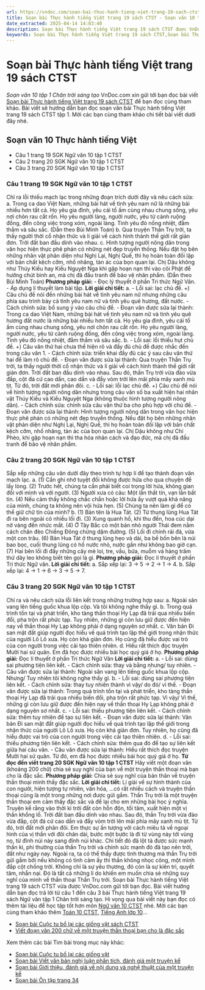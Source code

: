 ```yaml
---
url: https://vndoc.com/soan-bai-thuc-hanh-tieng-viet-trang-19-sach-ctst-267653
title: Soạn bài Thực hành tiếng Việt trang 19 sách CTST - Soạn văn 10 tập 1 Chân trời sáng tạo - VnDoc.com
date_extracted: 2025-04-14 14:03:40
description: Soạn bài Thực hành tiếng Việt trang 19 sách CTST được VnDoc.com tổng hợp và xin gửi tới bạn đọc cùng tham khảo.
keywords: Soạn bài Thực hành tiếng Việt trang 19 sách CTST,Soạn bài Thực hành tiếng Việt trang 19,Soạn văn Thực hành tiếng Việt trang 19 sách CTST,Soạn văn 10 Thực hành tiếng Việt,thực hành tiếng Việt,soạn văn 10,soạn bài,soạn văn
---
```


# Soạn bài Thực hành tiếng Việt trang 19 sách CTST
 _Soạn văn 10 tập 1 Chân trời sáng tạo_
VnDoc.com xin gửi tới bạn đọc bài viết [Soạn bài Thực hành tiếng Việt trang 19 sách CTST](<https://vndoc.com/soan-bai-thuc-hanh-tieng-viet-trang-19-sach-ctst-267653>) để bạn đọc cùng tham khảo. Bài viết sẽ hướng dẫn bạn đọc soạn văn bài Thực hành tiếng Việt trang 19 sách CTST tập 1. Mời các bạn cùng tham khảo chi tiết bài viết dưới đây nhé.
## Soạn văn 10 Thực hành tiếng Việt
  * Câu 1 trang 19 SGK Ngữ văn 10 tập 1 CTST
  * Câu 2 trang 20 SGK Ngữ văn 10 tập 1 CTST
  * Câu 3 trang 20 SGK Ngữ văn 10 tập 1 CTST

### Câu 1 trang 19 SGK Ngữ văn 10 tập 1 CTST
Chỉ ra lỗi thiếu mạch lạc trong những đoạn trích dưới đây và nêu cách sửa:
a. Trong ca dao Việt Nam, những bài hát về tình yêu nam nữ là những bài nhiều hơn tất cả. Họ yêu gia đình, yêu cái tổ ấm cùng nhau chung sống, yêu nơi chôn rau cắt rốn. Họ yêu người làng, người nước, yêu từ cảnh ruộng đồng, đến công việc trong xóm, ngoài làng. Tình yêu đó nồng nhiệt, đằm thắm và sâu sắc. \(Dẫn theo Bùi Minh Toán\)
b. Qua truyện Thần Trụ trời, ta thấy người thời cổ nhận thức và lí giải về cách hình thành thế giới rất giản đơn. Trời đất ban đầu dính vào nhau.
c. Hình tượng người nông dân trong văn học hiện thực phê phán có những nét đẹp truyền thống. Nếu đặt họ bên những nhân vật phản diện như Nghị Lại, Nghị Quế, thì họ hoàn toàn đối lập với bản chất kệch cỡm, nhố nhăng, tàn ác của bọn quan lại. Chị Dậu không như Thúy Kiều hay Kiều Nguyệt Nga khi gặp hoạn nạn thì vào cõi Phật để hưởng chút bình an, mà chị đã đấu tranh để bảo vệ nhân phẩm. \(Dẫn theo Bùi Minh Toán\)
**Phương pháp giải:**
\- Đọc lý thuyết ở phần Tri thức Ngữ Văn.
\- Áp dụng lí thuyết làm bài tập.
**Lời giải chi tiết:**
a.
\- Lỗi sai: lạc chủ đề.
+\) Câu chủ đề nói đến những bài hát về tình yêu nam nữ nhưng những câu phía sau trình bày cả tình yêu nam nữ và tình yêu quê hương, đất nước.
\- Cách chỉnh sửa: bổ sung ý vào câu chủ đề.
\- Đoạn văn được sửa lại thành:
Trong ca dao Việt Nam, những bài hát về tình yêu nam nữ và tình yêu quê hương đất nước là những bài nhiều hơn tất cả. Họ yêu gia đình, yêu cái tổ ấm cùng nhau chung sống, yêu nơi chôn rau cắt rốn. Họ yêu người làng, người nước, yêu từ cảnh ruộng đồng, đến công việc trong xóm, ngoài làng. Tình yêu đó nồng nhiệt, đằm thắm và sâu sắc.
b.
\- Lỗi sai: lỗi thiếu hụt chủ đề.
+\) Câu văn thứ hai chưa thể hiện rõ và đầy đủ chủ đề được nhắc đến trong câu văn 1.
\- Cách chỉnh sửa: triển khai đầy đủ các ý sau câu văn thứ hai để làm rõ chủ đề.
\- Đoạn văn được sửa lại thành:
Qua truyện Thần Trụ trời, ta thấy người thời cổ nhận thức và lí giải về cách hình thành thế giới rất giản đơn. Trời đất ban đầu dính vào nhau. Sau đó, thần Trụ trời vừa đào vừa đắp, cột đá cứ cao dần, cao dần và đẩy vòm trời lên mãi phía mây xanh mù tịt. Từ đó, trời đất mới phân đôi.
c.
\- Lỗi sai: lỗi lạc chủ đề.
+\) Câu chủ đề nói về hình tượng người nông dân nhưng trong câu văn số ba xuất hiện hai nhân vật Thúy Kiều và Kiều Nguyệt Nga \(không thuộc hình tượng người nông dân\).
\- Cách chỉnh sửa: chỉnh sửa câu văn thứ ba cho phù hợp với chủ đề.
\- Đoạn văn được sửa lại thành:
Hình tượng người nông dân trong văn học hiện thực phê phán có những nét đẹp truyền thống. Nếu đặt họ bên những nhân vật phản diện như Nghị Lại, Nghị Quế, thì họ hoàn toàn đối lập với bản chất kệch cỡm, nhố nhăng, tàn ác của bọn quan lại. Chị Dậu không như Chí Phèo, khi gặp hoạn nạn thì tha hóa nhân cách và đạo đức, mà chị đã đấu tranh để bảo vệ nhân phẩm.
### Câu 2 trang 20 SGK Ngữ văn 10 tập 1 CTST
Sắp xếp những câu văn dưới đây theo trình tự hợp lí để tạo thành đoạn văn mạch lạc.
a. \(1\) Cần ghi nhớ tuyệt đối không được hứa cho qua chuyện để lấy lòng. \(2\) Trước hết, chúng ta cần phải biết coi trọng lời hứa, không gian đối với mình và với người. \(3\) Người xưa có câu: Một lần thất tín, vạn lần bất tin. \(4\) Nếu cảm thấy không chắc chắn hoặc lời hứa ấy vượt quá khả năng của mình, chúng ta không nên vội hứa hẹn. \(5\) Chúng ta nên làm gì để có thể giữ chữ tín của mình?
b. \(1\) Bản tên là Hua Tát. \(2\) Từ thung lũng Hua Tát đi ra bên ngoài có nhiều lối đi. \(3\) Xung quanh hồ, khi thu đến, hoa cúc dại nở vàng đến nhức mắt. \(4\) Ở Tây Bắc có một bản nhỏ người Thái đem nằm cách chân đèo Chiềng Đông chừng dặm đường. \(5\) Lối đi chính rải đá, vừa một con trâu. \(6\) Bản Hua Tát ở thung lũng hẹo và dài, ba bề bốn bên là núi bao bọc, cuối thung lũng có hồ nước nhỏ, nước gần như không bao giờ cạn. \(7\) Hai bên lối đi đầy những cây mè loi, tre, vầu, bứa, muỗm và hàng trăm thứ dây leo không biết tên gọi là gì.
**Phương pháp giải:**
Đọc lí thuyết ở phần Tri thức Ngữ văn.
**Lời giải chi tiết:**
a. Sắp xếp lại: 3 -> 5 -> 2 -> 1 -> 4.
b. Sắp xếp lại: 4 -> 1 -> 6 -> 3 -> 5 -> 7.
### Câu 3 trang 20 SGK Ngữ văn 10 tập 1 CTST
Chỉ ra và nêu cách sửa lỗi liên kết trong những trường hợp sau:
a. Ngoài sân vang lên tiếng guốc khua lộp cộp. Và tôi không nghe thấy gì.
b. Trong quá trình tồn tại và phát triển, kho tàng thần thoại Hy Lạp đã trải qua nhiều biến đổi, pha trộn rất phức tạp. Tuy nhiên, những gì còn lưu giữ được đến hiện nay về thần thoại Hy Lạp không phải ở dạng nguyên sơ nhất.
c. Văn bản Đi san mặt đất giúp người đọc hiểu về quá trình tạo lập thế giới trong nhận thức của người Lô Lô xưa. Họ còn khá giản đơn. Họ cũng đã hiểu được vai trò của con người trong việc cải tạo thiên nhiên.
d. Hiếu rất thích đọc truyện Mười hai sứ quân. Em đã học được nhiều bài học quý giá ở họ.
**Phương pháp giải:**
Đọc lí thuyết ở phần Tri thức Ngữ Văn
**Lời giải chi tiết:**
a.
\- Lỗi sai: dùng sai phương tiện liên kết.
\- Cách chỉnh sửa: thay và bằng nhưng/ tuy nhiên.
\- Câu văn được sửa lại thành:
Ngoài sân vang lên tiếng guốc khua lộp cộp. Nhưng/ Tuy nhiên tôi không nghe thấy gì.
b.
\- Lỗi sai: dùng sai phương tiện liên kết.
\- Cách chỉnh sửa: thay tuy nhiên thành vì vậy/ do đó/ vì thế.
\- Đoạn văn được sửa lại thành:
Trong quá trình tồn tại và phát triển, kho tàng thần thoại Hy Lạp đã trải qua nhiều biến đổi, pha trộn rất phức tạp. Vì vậy/ Vì thế, những gì còn lưu giữ được đến hiện nay về thần thoại Hy Lạp không phải ở dạng nguyên sơ nhất.
c.
\- Lỗi sai: thiếu phương tiện liên kết.
\- Cách chỉnh sửa: thêm tuy nhiên để tạo sự liên kết.
\- Đoạn văn được sửa lại thành:
Văn bản Đi san mặt đất giúp người đọc hiểu về quá trình tạo lập thế giới trong nhận thức của người Lô Lô xưa. Họ còn khá giản đơn. Tuy nhiên, họ cũng đã hiểu được vai trò của con người trong việc cải tạo thiên nhiên.
d.
\- Lỗi sai: thiếu phương tiện liên kết.
\- Cách chỉnh sửa: thêm qua đó để tạo sự liên kết giữa hai câu văn.
\- Câu văn được sửa lại thành:
Hiếu rất thích đọc truyện Mười hai sứ quân. Từ đó, em đã học được nhiều bài học quý giá ở họ.
**Từ đọc đến viết trang 20 SGK Ngữ văn 10 tập 1 CTST**
Hãy viết một đoạn văn \(khoảng 200 chữ\) chia sẻ suy nghĩ của bạn về một truyện thần thoại mà bạn cho là đặc sắc.
**Phương pháp giải:**
Chia sẻ suy nghĩ của bản thân về truyện thần thoại mình thấy đặc sắc.
**Lời giải chi tiết:**
Lí giải về sự hình thành của con người, hiện tượng tự nhiên, văn hóa, ...có rất nhiều cách và truyện thần thoại cũng là một trong những nơi được gửi gắm. Thần Trụ trời là một truyện thần thoại em cảm thấy đặc sắc và để lại cho em những bài học ý nghĩa. Truyện kể rằng vào thời kì trời đất còn hỗn độn, tối tăm, xuất hiện một vị thần khổng lồ. Trời đất ban đầu dính vào nhau. Sau đó, thần Trụ trời vừa đào vừa đắp, cột đá cứ cao dần và đẩy vòm trời lên mãi phía mây xanh mù tịt. Từ đó, trời đất mới phân đôi. Em thực sự ấn tượng với cách miêu tả về ngoại hình của vị thần với đôi chân dài, bước một bước là đi từ vùng này tới vùng nọ, từ đỉnh núi này sang đỉnh núi khác. Chi tiết đó đã lột tả được sức mạnh thần kì, phi thường của thần Trụ trời và chính sức mạnh đó đã tạo nên trời, đất như ngày nay. Ngoài ra, ta có thể thấy được tình thương mà thần Trụ trời gửi gắm bởi nếu không có tình cảm ấy thì thần không nhọc công, một mình đắp cột chống trời. Không chỉ là sự yêu thương, đó còn là sự kiên trì, quyết tâm, nhẫn nại. Đó là tất cả những lí do khiến em muốn chia sẻ những suy nghĩ của mình về thần thoại Thần Trụ trời.
Soạn bài Thực hành tiếng Việt trang 19 sách CTST vừa được VnDoc.com gửi tới bạn đọc. Bài viết hướng dẫn bạn đọc trả lời từ câu 1 đến câu 3 bài Thực hành tiếng Việt trang 19 sách Ngữ văn tập 1 Chân trời sáng tạo. Hi vọng qua bài viết này bạn đọc có thêm tài liệu để học tập tốt hơn môn [Ngữ văn 10 CTST](<https://vndoc.com/ngu-van-10-chan-troi-sang-tao-tap1>) nhé. Mời các bạn cùng tham khảo thêm [Toán 10 CTST](<https://vndoc.com/toan-10-chan-troi-sang-tao-tap1>), [Tiếng Anh lớp 10](<https://vndoc.com/tieng-anh-10-moi>)...
  * [Soạn bài Cuộc tu bổ lại các giống vật sách CTST](<https://vndoc.com/soan-bai-cuoc-tu-bo-lai-cac-giong-vat-sach-ctst-267659>)
  * [Viết đoạn văn 200 chữ về một truyện thần thoại bạn cho là đặc sắc](<https://vndoc.com/viet-doan-van-200-chu-ve-mot-truyen-than-thoai-ban-cho-la-dac-sac-274914>)

Xem thêm các bài Tìm bài trong mục này khác:
  * [Soạn bài Cuộc tu bổ lại các giống vật](</soan-bai-cuoc-tu-bo-lai-cac-giong-vat-sach-ctst-267659>)
  * [Soạn bài Viết văn bản nghị luận phân tích, đánh giá một truyện kể](</soan-bai-viet-van-ban-nghi-luan-phan-tich-danh-gia-mot-truyen-ke-sach-ctst-267662>)
  * [Soạn bài Giới thiệu, đánh giá về nội dung và nghệ thuật của một truyện kể](</soan-bai-gioi-thieu-danh-gia-ve-noi-dung-va-nghe-thuat-cua-mot-truyen-ke-sach-ctst-267669>)
  * [Soạn bài Ôn tập trang 34](</soan-bai-on-tap-trang-34-sach-ctst-267678>)

